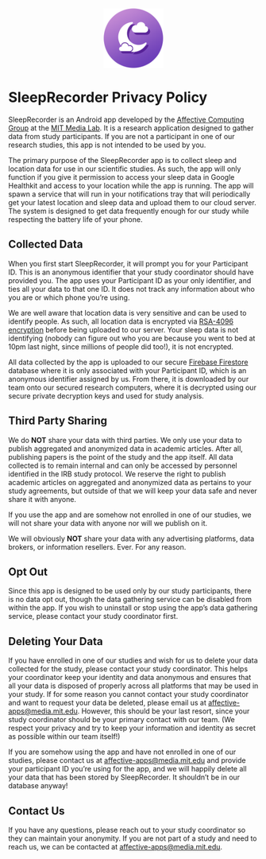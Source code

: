 <div style="text-align: center">
<img src="icon_round.png" alt="SleepRecorder Logo" style="width:120px; margin-top:50px;"/>

</div>

# SleepRecorder Privacy Policy

SleepRecorder is an Android app developed by the [Affective Computing Group](https://www.media.mit.edu/groups/affective-computing/overview/) at the [MIT Media Lab](https://www.media.mit.edu/). It is a research application designed to gather data from study participants. If you are not a participant in one of our research studies, this app is not intended to be used by you.

The primary purpose of the SleepRecorder app is to collect sleep and location data for use in our scientific studies. As such, the app will only function if you give it permission to access your sleep data in Google Healthkit and access to your location while the app is running. The app will spawn a service that will run in your notifications tray that will periodically get your latest location and sleep data and upload them to our cloud server. The system is designed to get data frequently enough for our study while respecting the battery life of your phone.

## Collected Data

When you first start SleepRecorder, it will prompt you for your Participant ID. This is an anonymous identifier that your study coordinator should have provided you. The app uses your Participant ID as your only identifier, and ties all your data to that one ID. It does not track any information about who you are or which phone you’re using.

We are well aware that location data is very sensitive and can be used to identify people. As such, all location data is encrypted via [RSA-4096 encryption](https://en.wikipedia.org/wiki/RSA_(cryptosystem)) before being uploaded to our server. Your sleep data is not identifying (nobody can figure out who you are because you went to bed at 10pm last night, since millions of people did too!), it is not encrypted.

All data collected by the app is uploaded to our secure [Firebase Firestore](https://firebase.google.com/docs/firestore) database where it is only associated with your Participant ID, which is an anonymous identifier assigned by us. From there, it is downloaded by our team onto our secured research computers, where it is decrypted using our secure private decryption keys and used for study analysis.

## Third Party Sharing

We do **NOT** share your data with third parties. We only use your data to publish aggregated and anonymized data in academic articles. After all, publishing papers is the point of the study and the app itself. All data collected is to remain internal and can only be accessed by personnel identified in the IRB study protocol. We reserve the right to publish academic articles on aggregated and anonymized data as pertains to your study agreements, but outside of that we will keep your data safe and never share it with anyone.

If you use the app and are somehow not enrolled in one of our studies, we will not share your data with anyone nor will we publish on it.

We will obviously **NOT** share your data with any advertising platforms, data brokers, or information resellers. Ever. For any reason.

## Opt Out

Since this app is designed to be used only by our study participants, there is no data opt out, though the data gathering service can be disabled from within the app. If you wish to uninstall or stop using the app’s data gathering service, please contact your study coordinator first.

## Deleting Your Data

If you have enrolled in one of our studies and wish for us to delete your data collected for the study, please contact your study coordinator. This helps your coordinator keep your identity and data anonymous and ensures that all your data is disposed of properly across all platforms that may be used in your study. If for some reason you cannot contact your study coordinator and want to request your data be deleted, please email us at [affective-apps@media.mit.edu](mailto:affective-apps@media.mit.edu). However, this should be your last resort, since your study coordinator should be your primary contact with our team. (We respect your privacy and try to keep your information and identity as secret as possible within our team itself!)

If you are somehow using the app and have not enrolled in one of our studies, please contact us at [affective-apps@media.mit.edu](mailto:affective-apps@media.mit.edu) and provide your participant ID you’re using for the app, and we will happily delete all your data that has been stored by SleepRecorder. It shouldn’t be in our database anyway!

## Contact Us

If you have any questions, please reach out to your study coordinator so they can maintain your anonymity. If you are not part of a study and need to reach us, we can be contacted at [affective-apps@media.mit.edu](mailto:affective-apps@media.mit.edu).


